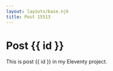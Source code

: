 ```yaml
---
layout: layouts/base.njk
title: Post 15513
---
```


# Post {{ id }}

This is post {{ id }} in my Eleventy project.
